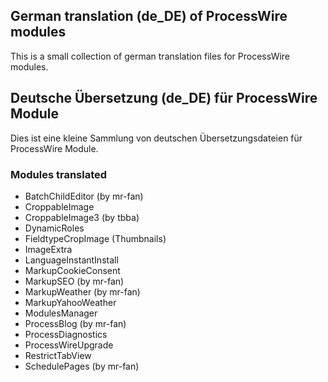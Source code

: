 ## German translation (de_DE) of ProcessWire modules 
This is a small collection of german translation files for ProcessWire modules.

## Deutsche Übersetzung (de_DE) für ProcessWire Module
Dies ist eine kleine Sammlung von deutschen Übersetzungsdateien für ProcessWire Module.

### Modules translated
* BatchChildEditor (by mr-fan)
* CroppableImage
* CroppableImage3 (by tbba)
* DynamicRoles
* FieldtypeCropImage (Thumbnails)
* ImageExtra
* LanguageInstantInstall
* MarkupCookieConsent
* MarkupSEO (by mr-fan)
* MarkupWeather (by mr-fan)
* MarkupYahooWeather
* ModulesManager
* ProcessBlog (by mr-fan)
* ProcessDiagnostics
* ProcessWireUpgrade
* RestrictTabView
* SchedulePages (by mr-fan)
